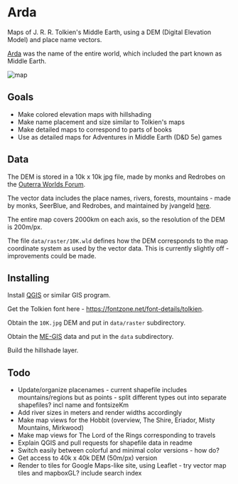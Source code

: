 # Arda

Maps of J. R. R. Tolkien's Middle Earth, using a DEM (Digital Elevation Model) and place name vectors.

[Arda](https://en.wikipedia.org/wiki/Arda_(Tolkien)) was the name of the entire world, which included the part known as Middle Earth. 

![map](https://raw.githubusercontent.com/bburns/arda/master/renders/lotr-900px.jpg)


## Goals

- Make colored elevation maps with hillshading
- Make name placement and size similar to Tolkien's maps
- Make detailed maps to correspond to parts of books
- Use as detailed maps for Adventures in Middle Earth (D&D 5e) games


## Data

The DEM is stored in a 10k x 10k jpg file, made by monks and Redrobes on the [Outerra Worlds Forum](http://worlds.outercraft.com/forum/index.php). 

The vector data includes the place names, rivers, forests, mountains - made by monks, SeerBlue, and Redrobes, and maintained by jvangeld [here](https://github.com/jvangeld/ME-GIS). 

The entire map covers 2000km on each axis, so the resolution of the DEM is 200m/px. 

The file `data/raster/10K.wld` defines how the DEM corresponds to the map coordinate system as used by the vector data. This is currently slightly off - improvements could be made. 


## Installing

Install [QGIS](https://qgis.org/) or similar GIS program.

Get the Tolkien font here - https://fontzone.net/font-details/tolkien.

Obtain the `10K.jpg` DEM and put in `data/raster` subdirectory.

Obtain the [ME-GIS](https://github.com/jvangeld/ME-GIS) data and put in the `data` subdirectory. 

Build the hillshade layer.


## Todo

- Update/organize placenames - current shapefile includes mountains/regions but as points - split different types out into separate shapefiles? incl name and fontsizeKm
- Add river sizes in meters and render widths accordingly
- Make map views for the Hobbit (overview, The Shire, Eriador, Misty Mountains, Mirkwood)
- Make map views for The Lord of the Rings corresponding to travels
- Explain QGIS and pull requests for shapefile data in readme
- Switch easily between colorful and minimal color versions - how do?
- Get access to 40k x 40k DEM (50m/px) version
- Render to tiles for Google Maps-like site, using Leaflet - try vector map tiles and mapboxGL? include search index
